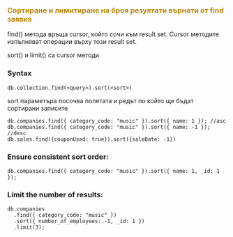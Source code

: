 ### <span style="color:darkgoldenrod"> Сортиране и лимитиране на броя резултати върнати от find заявка
find() метода връща cursor, който сочи към result set. Cursor методите изпълняват операции върху този result set.

sort() и limit() са cursor методи

### Syntax
    db.collection.find(<query>).sort(<sort>)

sort параметъра посочва полетата и редът по който ще бъдат сортирани записите

    db.companies.find({ category_code: "music" }).sort({ name: 1 }); //asc
    db.companies.find({ category_code: "music" }).sort({ name: -1 }); //desc
    db.sales.find({couponUsed: true}).sort({saleDate: -1})

### Ensure consistent sort order:
    
    db.companies.find({ category_code: "music" }).sort({ name: 1, _id: 1 });

### Limit the number of results:

    db.companies
      .find({ category_code: "music" })
      .sort({ number_of_employees: -1, _id: 1 })
      .limit(3);